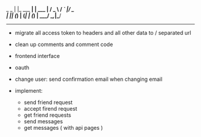  _            _
| |_ ___   __| | ___
| __/ _ \ / _` |/ _ \
| || (_) | (_| | (_) |
 \__\___/ \__,_|\___/

---

 - migrate all access token to headers and all other data to / separated url
 - clean up comments and comment code
 - frontend interface
 - oauth
 - change user: send confirmation email when changing email

 - implement:
	 - send friend request
	 - accept firend request
	 - get friend requests
	 - send messages
	 - get messages ( with api pages )

